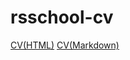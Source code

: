 # rsschool-cv

[CV(HTML)](https://puffcat77.github.io/rsschool-cv/)
[CV(Markdown)](https://puffcat77.github.io/rsschool-cv/cv)